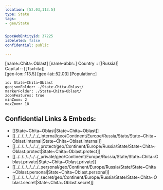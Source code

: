 ```yaml
---
location: [52.03,113.5] 
type: State
tags:
- geo/State


SpocWebEntityId: 37225
isDeleted: false
confidential: public

---
```

[name::Chita~Oblast] 
[name-abbr::] 
Country :: [[Russia]]  
Capital :: [[Tschita]]  
[geo-lon::113.5] 
[geo-lat::52.03] 
[Population::] 



```leaflet
id: State~Chita~Oblast
geojsonFolder: ./State~Chita~Oblast/
markerFolder: ./State~Chita~Oblast/
zoomFeatures: true 
minZoom: 2 
maxZoom: 18
```


## Confidential Links & Embeds: 
- [[State~Chita~Oblast|State~Chita~Oblast]]  
- [[../../../../../../_internal/geo/Continent/Europe/Russia/State/State~Chita~Oblast.internal|State~Chita~Oblast.internal]] 
- [[../../../../../../_protect/geo/Continent/Europe/Russia/State/State~Chita~Oblast.protect|State~Chita~Oblast.protect]] 
- [[../../../../../../_private/geo/Continent/Europe/Russia/State/State~Chita~Oblast.private|State~Chita~Oblast.private]] 
- [[../../../../../../_personal/geo/Continent/Europe/Russia/State/State~Chita~Oblast.personal|State~Chita~Oblast.personal]] 
- [[../../../../../../_secret/geo/Continent/Europe/Russia/State/State~Chita~Oblast.secret|State~Chita~Oblast.secret]] 
